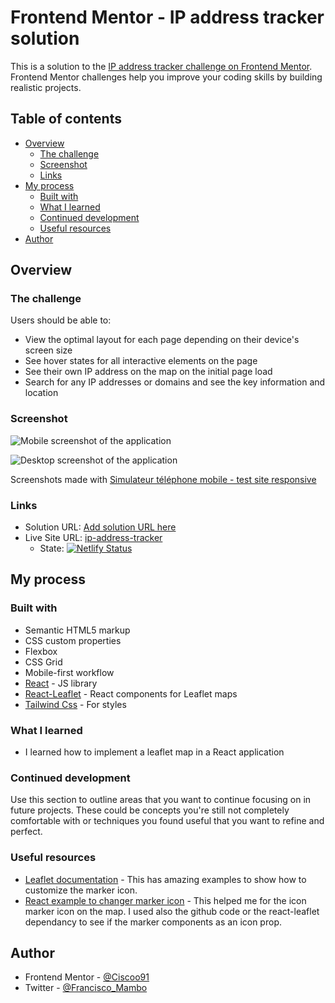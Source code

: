 # Frontend Mentor - IP address tracker solution

This is a solution to the [IP address tracker challenge on Frontend Mentor](https://www.frontendmentor.io/challenges/ip-address-tracker-I8-0yYAH0). Frontend Mentor challenges help you improve your coding skills by building realistic projects.

## Table of contents

- [Overview](#overview)
  - [The challenge](#the-challenge)
  - [Screenshot](#screenshot)
  - [Links](#links)
- [My process](#my-process)
  - [Built with](#built-with)
  - [What I learned](#what-i-learned)
  - [Continued development](#continued-development)
  - [Useful resources](#useful-resources)
- [Author](#author)

## Overview

### The challenge

Users should be able to:

- View the optimal layout for each page depending on their device's screen size
- See hover states for all interactive elements on the page
- See their own IP address on the map on the initial page load
- Search for any IP addresses or domains and see the key information and location

### Screenshot

![Mobile screenshot of the application](./src/assets/images/mobile.png)

![Desktop screenshot of the application](./src/assets/images/desktop.png)

Screenshots made with [Simulateur téléphone mobile - test site responsive](https://chrome.google.com/webstore/detail/mobile-simulator-responsi/ckejmhbmlajgoklhgbapkiccekfoccmk?hl=fr)

### Links

- Solution URL: [Add solution URL here](https://your-solution-url.com)
- Live Site URL: [ip-address-tracker](https://magenta-tartufo-78530b.netlify.app/)
  - State: [![Netlify Status](https://api.netlify.com/api/v1/badges/c0e7d3c4-c850-4094-90da-9aee81a18584/deploy-status)](https://app.netlify.com/sites/magenta-tartufo-78530b/deploys)

## My process

### Built with

- Semantic HTML5 markup
- CSS custom properties
- Flexbox
- CSS Grid
- Mobile-first workflow
- [React](https://reactjs.org/) - JS library
- [React-Leaflet](https://react-leaflet.js.org/) - React components for Leaflet maps
- [Tailwind Css](https://tailwindcss.com/) - For styles

### What I learned

- I learned how to implement a leaflet map in a React application

### Continued development

Use this section to outline areas that you want to continue focusing on in future projects. These could be concepts you're still not completely comfortable with or techniques you found useful that you want to refine and perfect.

### Useful resources

- [Leaflet documentation](https://leafletjs.com/examples/custom-icons/) - This has amazing examples to show how to customize the marker icon.
- [React example to changer marker icon](https://codewithwolf.com/how-to-change-marker-color-react-leaflet) - This helped me for the icon marker icon on the map. I used also the github code or the react-leaflet dependancy to see if the marker components as an icon prop.

## Author

- Frontend Mentor - [@Ciscoo91](https://www.frontendmentor.io/profile/Ciscoo91)
- Twitter - [@Francisco_Mambo](https://twitter.com/Francisco_Mambo)
